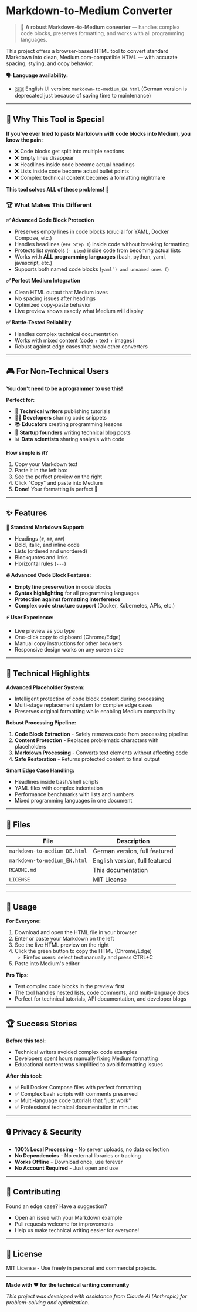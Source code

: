# Markdown-to-Medium Converter

> 🚀 **A robust Markdown-to-Medium converter** — handles complex code blocks, preserves formatting, and works with all programming languages.

This project offers a browser-based HTML tool to convert standard Markdown into clean, Medium.com-compatible HTML — with accurate spacing, styling, and copy behavior.

🗣 **Language availability:**

-  🇬🇧 English UI version: `markdown-to-medium_EN.html`
   (German version is deprecated just because of saving time to maintenance)

---

## 🎯 Why This Tool is Special

**If you've ever tried to paste Markdown with code blocks into Medium, you know the pain:**

-  ❌ Code blocks get split into multiple sections
-  ❌ Empty lines disappear
-  ❌ Headlines inside code become actual headings
-  ❌ Lists inside code become actual bullet points
-  ❌ Complex technical content becomes a formatting nightmare

**This tool solves ALL of these problems!** 🎉

### 🏆 What Makes This Different

**✅ Advanced Code Block Protection**

-  Preserves empty lines in code blocks (crucial for YAML, Docker Compose, etc.)
-  Handles headlines (`### Step 1`) inside code without breaking formatting
-  Protects list symbols (`- item`) inside code from becoming actual lists
-  Works with **ALL programming languages** (bash, python, yaml, javascript, etc.)
-  Supports both named code blocks (`` yaml`) and unnamed ones ( ``)

**✅ Perfect Medium Integration**

-  Clean HTML output that Medium loves
-  No spacing issues after headings
-  Optimized copy-paste behavior
-  Live preview shows exactly what Medium will display

**✅ Battle-Tested Reliability**

-  Handles complex technical documentation
-  Works with mixed content (code + text + images)
-  Robust against edge cases that break other converters

---

## 🎮 For Non-Technical Users

**You don't need to be a programmer to use this!**

**Perfect for:**

-  📝 **Technical writers** publishing tutorials
-  👩‍💻 **Developers** sharing code snippets
-  📚 **Educators** creating programming lessons
-  🚀 **Startup founders** writing technical blog posts
-  📊 **Data scientists** sharing analysis with code

**How simple is it?**

1. Copy your Markdown text
2. Paste it in the left box
3. See the perfect preview on the right
4. Click "Copy" and paste into Medium
5. **Done!** Your formatting is perfect 🎯

---

## ✨ Features

**📝 Standard Markdown Support:**

-  Headings (`#`, `##`, `###`)
-  Bold, italic, and inline code
-  Lists (ordered and unordered)
-  Blockquotes and links
-  Horizontal rules (`---`)

**🔥 Advanced Code Block Features:**

-  **Empty line preservation** in code blocks
-  **Syntax highlighting** for all programming languages
-  **Protection against formatting interference**
-  **Complex code structure support** (Docker, Kubernetes, APIs, etc.)

**⚡ User Experience:**

-  Live preview as you type
-  One-click copy to clipboard (Chrome/Edge)
-  Manual copy instructions for other browsers
-  Responsive design works on any screen size

---

## 🧠 Technical Highlights

**Advanced Placeholder System:**

-  Intelligent protection of code block content during processing
-  Multi-stage replacement system for complex edge cases
-  Preserves original formatting while enabling Medium compatibility

**Robust Processing Pipeline:**

1. **Code Block Extraction** - Safely removes code from processing pipeline
2. **Content Protection** - Replaces problematic characters with placeholders
3. **Markdown Processing** - Converts text elements without affecting code
4. **Safe Restoration** - Returns protected content to final output

**Smart Edge Case Handling:**

-  Headlines inside bash/shell scripts
-  YAML files with complex indentation
-  Performance benchmarks with lists and numbers
-  Mixed programming languages in one document

---

## 📁 Files

| File                         | Description                    |
| ---------------------------- | ------------------------------ |
| `markdown-to-medium_DE.html` | German version, full featured  |
| `markdown-to-medium_EN.html` | English version, full featured |
| `README.md`                  | This documentation             |
| `LICENSE`                    | MIT License                    |

---

## 📝 Usage

**For Everyone:**

1. Download and open the HTML file in your browser
2. Enter or paste your Markdown on the left
3. See the live HTML preview on the right
4. Click the green button to copy the HTML (Chrome/Edge)
   -  Firefox users: select text manually and press CTRL+C
5. Paste into Medium's editor

**Pro Tips:**

-  Test complex code blocks in the preview first
-  The tool handles nested lists, code comments, and multi-language docs
-  Perfect for technical tutorials, API documentation, and developer blogs

---

## 🏆 Success Stories

**Before this tool:**

-  Technical writers avoided complex code examples
-  Developers spent hours manually fixing Medium formatting
-  Educational content was simplified to avoid formatting issues

**After this tool:**

-  ✅ Full Docker Compose files with perfect formatting
-  ✅ Complex bash scripts with comments preserved
-  ✅ Multi-language code tutorials that "just work"
-  ✅ Professional technical documentation in minutes

---

## 🔒 Privacy & Security

-  **100% Local Processing** - No server uploads, no data collection
-  **No Dependencies** - No external libraries or tracking
-  **Works Offline** - Download once, use forever
-  **No Account Required** - Just open and use

---

## 🤝 Contributing

Found an edge case? Have a suggestion?

-  Open an issue with your Markdown example
-  Pull requests welcome for improvements
-  Help us make technical writing easier for everyone!

---

## 📄 License

MIT License - Use freely in personal and commercial projects.

---

**Made with ❤️ for the technical writing community**

_This project was developed with assistance from Claude AI (Anthropic) for problem-solving and optimization._
